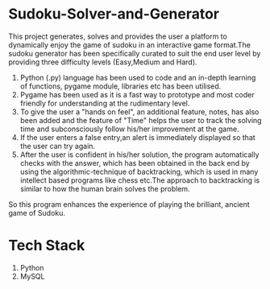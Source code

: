 # Sudoku-Solver-and-Generator

This project generates, solves and provides the user a platform to dynamically enjoy the game of sudoku in an interactive game format.The sudoku generator
has been specifically curated to suit the end user level by providing three difficulty levels (Easy,Medium and Hard). 

1. Python (.py) language has been used to code and an in-depth learning of functions, pygame module, libraries etc has been utilised. 
2. Pygame has been used as it is a fast way to prototype and most  coder friendly for understanding at the rudimentary level.
3. To give the user a "hands on feel", an additional feature, notes, has also been added and the feature of "Time" helps the user to track the solving time and subconsciously follow his/her improvement at the game.
4. If the user enters a false entry,an alert is immediately displayed so that the user can try again. 
5. After the user is confident in his/her solution, the program automatically checks with the answer, which has been obtained in the back end by using the algorithmic-technique of backtracking, which is used in many intellect based programs like chess etc.The approach to backtracking is similar to how the human brain solves the problem.

So this program enhances the experience of playing the brilliant, ancient game of Sudoku.

# Tech Stack
1. Python
2. MySQL
